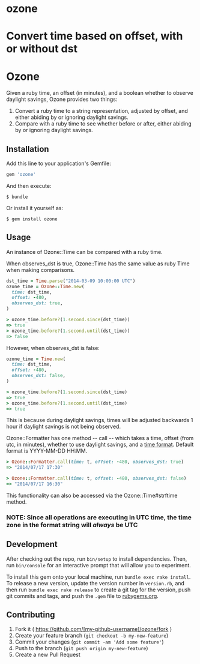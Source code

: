 # ozone
Convert time based on offset, with or without dst
=======
# Ozone

Given a ruby time, an offset (in minutes), and a boolean whether to observe daylight savings, Ozone provides two things:

1) Convert a ruby time to a string representation, adjusted by offset, and either abiding by or ignoring daylight savings.
2) Compare with a ruby time to see whether before or after, either abiding by or ignoring daylight savings.

## Installation

Add this line to your application's Gemfile:

```ruby
gem 'ozone'
```

And then execute:

    $ bundle

Or install it yourself as:

    $ gem install ozone

## Usage

An instance of Ozone::Time can be compared with a ruby time.

When observes_dst is true, Ozone::Time has the same value as ruby Time when making comparisons.

```ruby
dst_time = Time.parse("2014-03-09 10:00:00 UTC")
ozone_time = Ozone::Time.new(
  time: dst_time,
  offset: -480,
  observes_dst: true,
)

> ozone_time.before?(1.second.since(dst_time))
=> true
> ozone_time.before?(1.second.until(dst_time))
=> false
```

However, when observes_dst is false:

```ruby
ozone_time = Time.new(
  time: dst_time,
  offset: -480,
  observes_dst: false,
)

> ozone_time.before?(1.second.since(dst_time)
=> true
> ozone_time.before?(1.second.until(dst_time)
=> true
```

This is because during daylight savings, times will be adjusted backwards 1 hour if daylight savings
is not being observed.

Ozone::Formatter has one method -- call -- which takes a time, offset (from utc, in minutes), whether to use daylight savings, and a [time format](http://ruby-doc.org/core-2.2.0/Time.html#method-i-strftime). Default format is YYYY-MM-DD HH:MM.

```ruby
> Ozone::Formatter.call(time: t, offset: -480, observes_dst: true)
=> "2014/07/17 17:30"

> Ozone::Formatter.call(time: t, offset: -480, observes_dst: false)
=> "2014/07/17 16:30"
```

This functionality can also be accessed via the Ozone::Time#strftime method.

### NOTE: Since all operations are executing in UTC time, the time zone in the format string will *always* be UTC

## Development

After checking out the repo, run `bin/setup` to install dependencies. Then, run `bin/console` for an interactive prompt that will allow you to experiment.

To install this gem onto your local machine, run `bundle exec rake install`. To release a new version, update the version number in `version.rb`, and then run `bundle exec rake release` to create a git tag for the version, push git commits and tags, and push the `.gem` file to [rubygems.org](https://rubygems.org).

## Contributing

1. Fork it ( https://github.com/[my-github-username]/ozone/fork )
2. Create your feature branch (`git checkout -b my-new-feature`)
3. Commit your changes (`git commit -am 'Add some feature'`)
4. Push to the branch (`git push origin my-new-feature`)
5. Create a new Pull Request
